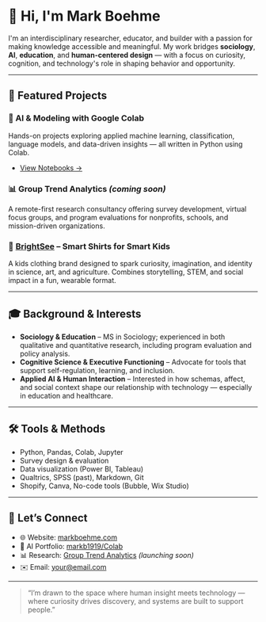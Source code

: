 # 👋 Hi, I'm Mark Boehme

I'm an interdisciplinary researcher, educator, and builder with a passion for making knowledge accessible and meaningful. My work bridges **sociology**, **AI**, **education**, and **human-centered design** — with a focus on curiosity, cognition, and technology's role in shaping behavior and opportunity.

---

## 🔬 Featured Projects

### 🤖 AI & Modeling with Google Colab
Hands-on projects exploring applied machine learning, classification, language models, and data-driven insights — all written in Python using Colab.
- [View Notebooks →](https://github.com/markb1919/Colab)

### 📊 Group Trend Analytics *(coming soon)*
A remote-first research consultancy offering survey development, virtual focus groups, and program evaluations for nonprofits, schools, and mission-driven organizations.

### 👕 [BrightSee](https://brightsee.co) – Smart Shirts for Smart Kids  
A kids clothing brand designed to spark curiosity, imagination, and identity in science, art, and agriculture. Combines storytelling, STEM, and social impact in a fun, wearable format.

---

## 🎓 Background & Interests

- **Sociology & Education** – MS in Sociology; experienced in both qualitative and quantitative research, including program evaluation and policy analysis.
- **Cognitive Science & Executive Functioning** – Advocate for tools that support self-regulation, learning, and inclusion.
- **Applied AI & Human Interaction** – Interested in how schemas, affect, and social context shape our relationship with technology — especially in education and healthcare.

---

## 🛠️ Tools & Methods

- Python, Pandas, Colab, Jupyter
- Survey design & evaluation
- Data visualization (Power BI, Tableau)
- Qualtrics, SPSS (past), Markdown, Git
- Shopify, Canva, No-code tools (Bubble, Wix Studio)

---

## 📌 Let’s Connect

- 🌐 Website: [markboehme.com](https://your-site.com)
- 🧠 AI Portfolio: [markb1919/Colab](https://github.com/markb1919/Colab)
- 📊 Research: [Group Trend Analytics](https://your-consulting-site.com) *(launching soon)*
- ✉️ Email: your@email.com

---

> “I’m drawn to the space where human insight meets technology — where curiosity drives discovery, and systems are built to support people.”
